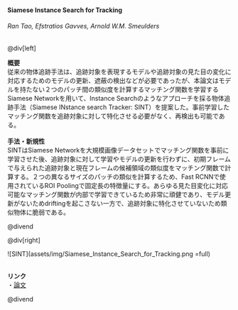 #### Siamese Instance Search for Tracking
###### Ran Tao, Efstratios Gavves, Arnold W.M. Smeulders

@div[left]

__概要__<br>
従来の物体追跡手法は、追跡対象を表現するモデルや追跡対象の見た目の変化に対応するためのモデルの更新、遮蔽の検出などが必要であったが、本論文はモデルを持たない２つのパッチ間の類似度を計算するマッチング関数を学習するSiamese Networkを用いて、Instance Searchのようなアプローチを採る物体追跡手法（Siamese INstance search Tracker: SINT）を提案した。事前学習したマッチング関数を追跡対象に対して特化させる必要がなく、再検出も可能である。<br>
<br>
__手法・新規性__<br>
SINTはSiamese Networkを大規模画像データセットでマッチング関数を事前に学習させた後、追跡対象に対して学習やモデルの更新を行わずに、初期フレームで与えられた追跡対象と現在フレームの候補領域の類似度をマッチング関数で計算する。２つの異なるサイズのパッチの類似を計算するため、Fast RCNNで使用されているROI Poolingで固定長の特徴量にする。あらゆる見た目変化に対応可能なマッチング関数が内部で学習できているため非常に頑健であり、モデル更新がないためdriftingを起こさない一方で、追跡対象に特化させていないため類似物体に脆弱である。<br>

@divend

@div[right]

![SINT](assets/img/Siamese_Instance_Search_for_Tracking.png =full)<br>
<br>

__リンク__<br>
・[論文](https://www.cv-foundation.org/openaccess/content_cvpr_2016/papers/Tao_Siamese_Instance_Search_CVPR_2016_paper.pdf)<br>

@divend